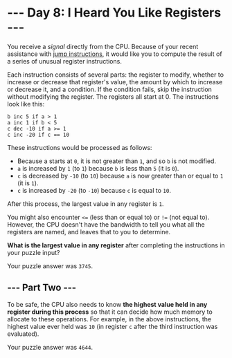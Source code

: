 # --- Day 8: I Heard You Like Registers ---

You receive a _signal_ directly from the CPU. Because of your recent assistance
with [jump instructions][1], it would like you to compute the result of a series of
unusual register instructions.

Each instruction consists of several parts: the register to modify, whether to
increase or decrease that register's value, the amount by which to increase or
decrease it, and a condition. If the condition fails, skip the instruction
without modifying the register. The registers all start at 0. The instructions
look like this:

```
b inc 5 if a > 1
a inc 1 if b < 5
c dec -10 if a >= 1
c inc -20 if c == 10
```

These instructions would be processed as follows:

* Because a starts at `0`, it is not greater than `1`, and so `b` is not
  modified.
* `a` is increased by `1` (to `1`) because `b` is less than `5` (it is `0`).
* `c` is decreased by `-10` (to `10`) because `a` is now greater than or equal
  to `1` (it is `1`).
* `c` is increased by `-20` (to `-10`) because `c` is equal to `10`.

After this process, the largest value in any register is `1`.

You might also encounter `<=` (less than or equal to) or `!=` (not equal to).
However, the CPU doesn't have the bandwidth to tell you what all the registers
are named, and leaves that to you to determine.

**What is the largest value in any register** after completing the instructions in
your puzzle input?

Your puzzle answer was `3745`.

## --- Part Two ---

To be safe, the CPU also needs to know **the highest value held in any register
during this process** so that it can decide how much memory to allocate to
these operations. For example, in the above instructions, the highest value
ever held was `10` (in register `c` after the third instruction was evaluated).

Your puzzle answer was `4644`.

[1]: http://adventofcode.com/2017/day/5
